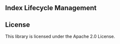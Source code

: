 ## Index Lifecycle Management



## License

This library is licensed under the Apache 2.0 License. 

